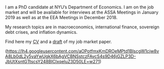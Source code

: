 I am a PhD candidate at NYU’s Department of Economics. I am on the job market and will be available for interviews at the ASSA Meetings in January 2019 as well as at the EEA Meetings in December 2018.

My research topics are in macroeconomics, international finance, sovereign debt crises, and inflation dynamics.

Find here my [CV](https://drive.google.com/file/d/14Yimriq4uOen_k-KuCq1pAFy9ZpeVSuq/view) and a [draft](https://qurufinwe.github.io/resources/JMP_Roldan.pdf) of my job market paper.

(https://lh4.googleusercontent.com/aOPotfmxKmDROeMPtd1BlscgW1cjw8vA8Lb0dL2y5yaYwUgkX6bAgVCBNSstczFAvcS4s9D46jGZLP3D-JbUtXsntGTtscsY248BIClxqeluZ3D50LE=w271)
